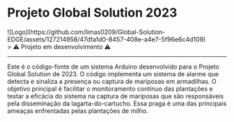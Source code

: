 <h1>Projeto Global Solution 2023</h1>
![Logo](https://github.com/limas0209/Global-Solution-EDGE/assets/127214958/47dfa1d0-8457-408e-a4e7-5f96e6c4d109)<br>
> ⚠️ Projeto em desenvolvimento ⚠️
<hr>

<p>Este é o código-fonte de um sistema Arduino desenvolvido para o Projeto Global Solution de 2023. O código implementa um sistema de alarme que detecta e sinaliza a presença ou captura de mariposas em armadilhas. O objetivo principal é facilitar o monitoramento contínuo das plantações e testar a eficácia do sistema na captura de mariposas que são responsáveis pela disseminação da lagarta-do-cartucho. Essa praga é uma das principais ameaças enfrentadas pelas plantações de milho.</p>
  
